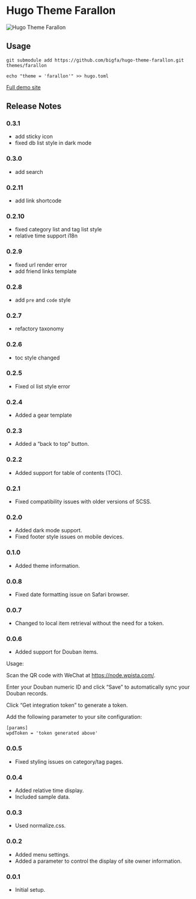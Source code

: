# Hugo Theme Farallon

![Hugo Theme Farallon](https://static.fatesinger.com/2023/06/u1ak8xgmyn9ec24r.png)

## Usage

```
git submodule add https://github.com/bigfa/hugo-theme-farallon.git themes/farallon

echo "theme = 'farallon'" >> hugo.toml
```

[Full demo site](https://github.com/bigfa/bigfa.github.io)

## Release Notes

### 0.3.1

-   add sticky icon
-   fixed db list style in dark mode

### 0.3.0

-   add search

### 0.2.11

-   add link shortcode

### 0.2.10

-   fixed category list and tag list style
-   relative time support i18n

### 0.2.9

-   fixed url render error
-   add friend links template

### 0.2.8

-   add `pre` and `code` style

### 0.2.7

-   refactory taxonomy

### 0.2.6

-   toc style changed

### 0.2.5

-   Fixed ol list style error

### 0.2.4

-   Added a gear template

### 0.2.3

-   Added a “back to top” button.

### 0.2.2

-   Added support for table of contents (TOC).

### 0.2.1

-   Fixed compatibility issues with older versions of SCSS.

### 0.2.0

-   Added dark mode support.
-   Fixed footer style issues on mobile devices.

### 0.1.0

-   Added theme information.

### 0.0.8

-   Fixed date formatting issue on Safari browser.

### 0.0.7

-   Changed to local item retrieval without the need for a token.

### 0.0.6

-   Added support for Douban items.

Usage:

Scan the QR code with WeChat at https://node.wpista.com/.

Enter your Douban numeric ID and click “Save” to automatically sync your Douban records.

Click “Get integration token” to generate a token.

Add the following parameter to your site configuration:

```
[params]
wpdToken = 'token generated above'
```

### 0.0.5

-   Fixed styling issues on category/tag pages.

### 0.0.4

-   Added relative time display.
-   Included sample data.

### 0.0.3

-   Used normalize.css.

### 0.0.2

-   Added menu settings.
-   Added a parameter to control the display of site owner information.

### 0.0.1

-   Initial setup.
